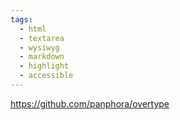 ```yaml
---
tags:
  - html
  - textarea
  - wysiwyg
  - markdown
  - highlight
  - accessible
---
```

https://github.com/panphora/overtype

